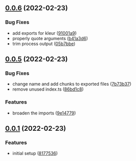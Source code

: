 ## [0.0.6](https://github.com/henrycunh/isw/compare/0.0.5...0.0.6) (2022-02-23)


### Bug Fixes

* add exports for kleur ([91001a9](https://github.com/henrycunh/isw/commit/91001a95431f42e62f4a841752bb72ed86369135))
* properly quote arguments ([b41a3d6](https://github.com/henrycunh/isw/commit/b41a3d6e39cd2a5a8d8e1d55525b7ab7b74c5d13))
* trim process output ([05b7bbe](https://github.com/henrycunh/isw/commit/05b7bbe2d87f17e1d10e22afdff2211f32b77fa0))



## [0.0.5](https://github.com/henrycunh/isw/compare/0.0.1...0.0.5) (2022-02-23)


### Bug Fixes

* change name and add chunks to exported files ([7b73b37](https://github.com/henrycunh/isw/commit/7b73b37a2fe6b8a5ee74b0649b86fdf74640a25e))
* remove unused index.ts ([86bd1c8](https://github.com/henrycunh/isw/commit/86bd1c8e514052fc8368ac3832e80e87682e64e1))


### Features

* broaden the imports ([9e14779](https://github.com/henrycunh/isw/commit/9e14779c009b5cf5e5296b72fa4197eeda3c9fa2))



## [0.0.1](https://github.com/henrycunh/isw/compare/8177536cfed470a07774ba87fae54717da9d349e...0.0.1) (2022-02-23)


### Features

* initial setup ([8177536](https://github.com/henrycunh/isw/commit/8177536cfed470a07774ba87fae54717da9d349e))



